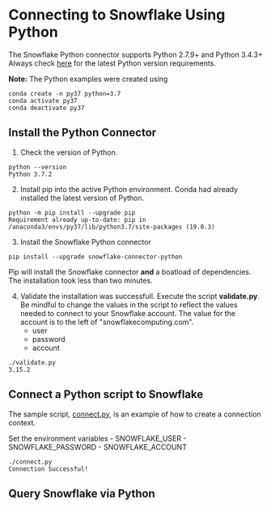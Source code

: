 # Connecting to Snowflake Using Python

The Snowflake Python connector supports Python 2.7.9+ and Python 3.4.3+  Always check [here](https://docs.snowflake.net/manuals/user-guide/python-connector.html) for the latest Python version requirements.

**Note:** The Python examples were created using 
```
conda create -n py37 python=3.7
conda activate py37
conda deactivate py37
```

## Install the Python Connector
1.  Check the version of Python.  
```
python --version
Python 3.7.2
```

2.  Install pip into the active Python environment.  Conda had already installed the latest version of Python.
```
python -m pip install --upgrade pip
Requirement already up-to-date: pip in /anaconda3/envs/py37/lib/python3.7/site-packages (19.0.3)
```

3.  Install the Snowflake Python connector
```
pip install --upgrade snowflake-connector-python
```
Pip will install the Snowflake connector **and** a boatload of dependencies.  The installation took less than two minutes.

4.  Validate the installation was successfull.
Execute the script __validate.py__.  Be mindful to change the values in the script to reflect the values needed to connect to your Snowflake account.  The value for the account is to the left of "snowflakecomputing.com".
    - user
    - password
    - account
```
./validate.py 
3.15.2
```

## Connect a Python script to Snowflake
The sample script, [connect.py](https://github.com/davidproksch/snowflake/blob/master/connect/Python/connect.py), is an example of how to create a connection context.  

Set the environment variables
    - SNOWFLAKE_USER
    - SNOWFLAKE_PASSWORD
    - SNOWFLAKE_ACCOUNT

```
./connect.py
Connection Successful!
```

## Query Snowflake via Python
